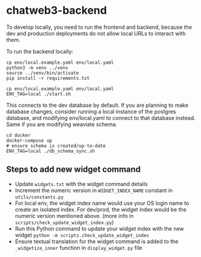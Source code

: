 # chatweb3-backend

To develop locally, you need to run the frontend and backend, because
the dev and production deployments do not allow local URLs to interact
with them.

To run the backend locally:
```
cp env/local.example.yaml env/local.yaml
python3 -m venv ../venv
source ../venv/bin/activate
pip install -r requirements.txt

cp env/local.example.yaml env/local.yaml
ENV_TAG=local ./start.sh
```

This connects to the dev database by default. If you are planning to make
database changes, consider running a local instance of the postgres database,
and modifying env/local.yaml to connect to that database instead. Same if
you are modifying weaviate schema.
```
cd docker
docker-compose up
# ensure schema is created/up-to-date
ENV_TAG=local ./db_schema_sync.sh
```

## Steps to add new widget command
- Update `widgets.txt` with the widget command details
- Increment the numeric version in `WIDGET_INDEX_NAME` constant in `utils/constants.py`
- For local env, the widget index name would use your OS login name to create an isolated index. For dev/prod, the widget index would be the numeric version mentioned above. (more info in `scripts/check_update_widget_index.py`)
- Run this Python command to update your widget index with the new widget `python -m scripts.check_update_widget_index`
- Ensure textual translation for the widget command is added to the `_widgetize_inner` function in `display_widget.py` file